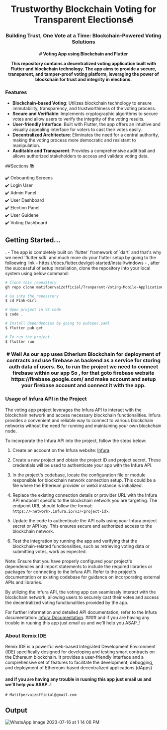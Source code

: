 <h1 align="center">Trustworthy Blockchain Voting for Transparent Elections🔥 </h1> 
<h3 align="center"> Building Trust, One Vote at a Time: Blockchain-Powered Voting Solutions</h3>

<h4 align="center" > # Voting App using Blockchain and Flutter

This repository contains a decentralized voting application built with Flutter and blockchain technology. The app aims to provide a secure, transparent, and tamper-proof voting platform, leveraging the power of blockchain for trust and integrity in elections.
</h4>
<p>
<h3> Features</h3>

- **Blockchain-based Voting**: Utilizes blockchain technology to ensure immutability, transparency, and trustworthiness of the voting process.
- **Secure and Verifiable**: Implements cryptographic algorithms to secure votes and allow users to verify the integrity of the voting results.
- **User-friendly Interface**: Built with Flutter, the app offers an intuitive and visually appealing interface for voters to cast their votes easily.
- **Decentralized Architecture**: Eliminates the need for a central authority, making the voting process more democratic and resistant to manipulation.
- **Auditable and Transparent**: Provides a comprehensive audit trail and allows authorized stakeholders to access and validate voting data.
<p>
##Sections 📚

✔️ Onboarding Screens\
✔️ Login User\
✔️ Admin Panel\
✔️ User Dashboard\
✔️ Election Panel\
✔️ User Guidene\
✔️ Voting Dashboard

<h2> Getting Started...</h2>.
- The app is completely built on `flutter` framework of `dart` and that's why we need `flutter sdk` and much more do your flutter setup by going to the folloewing link
- https://docs.flutter.dev/get-started/install/windows
-  , after the successful of setup installation, clone the repository into your local system using below command:

```bash
# Clone this repository
gh repo clone matifpervaizofficial/Tranparent-Voting-Mobile-Application

# Go into the repository
$ cd Pink-Girl

# Open project in VS code
$ code .

# Install dependencies by going to pubspec.yaml
$ flutter pub get

# To run the project
$ flutter run

```

<h3 align="center"> # Well As our app uses Etherium Blockchain for deployment of contracts and use firebase as backend as a service for storing auth data of users. So, to run the project we need to connect firebase within our app So , for that goto firebase website https://firebase.google.com/  and make account and setup your firebase account and connect it with the app. </h3>

<h3>Usage of Infura API in the Project</h3> 

The voting app project leverages the Infura API to interact with the blockchain network and access necessary blockchain functionalities. Infura provides a convenient and reliable way to connect to various blockchain networks without the need for running and maintaining your own blockchain node.

To incorporate the Infura API into the project, follow the steps below:

1. Create an account on the Infura website: [Infura](https://infura.io/).

2. Create a new project and obtain the project ID and project secret. These credentials will be used to authenticate your app with the Infura API.

3. In the project's codebase, locate the configuration file or module responsible for blockchain network connection setup. This could be a file where the Ethereum provider or web3 instance is initialized.

4. Replace the existing connection details or provider URL with the Infura API endpoint specific to the blockchain network you are targeting. The endpoint URL should follow the format: `https://<network>.infura.io/v3/<project-id>`.

5. Update the code to authenticate the API calls using your Infura project secret or API key. This ensures secure and authorized access to the blockchain network.

6. Test the integration by running the app and verifying that the blockchain-related functionalities, such as retrieving voting data or submitting votes, work as expected.

Note: Ensure that you have properly configured your project's dependencies and import statements to include the required libraries or packages for connecting to the Infura API. Refer to the project's documentation or existing codebase for guidance on incorporating external APIs and libraries.

By utilizing the Infura API, the voting app can seamlessly interact with the blockchain network, allowing users to securely cast their votes and access the decentralized voting functionalities provided by the app.

For further information and detailed API documentation, refer to the Infura documentation: [Infura Documentation](https://infura.io/docs).  #### and if you are having any trouble in ruuning this app just email us and we'll help you ASAP..!

<h3>About Remix IDE</h3>
Remix IDE is a powerful web-based Integrated Development Environment (IDE) specifically designed for developing and testing smart contracts on the Ethereum blockchain. It provides a user-friendly interface and a comprehensive set of features to facilitate the development, debugging, and deployment of Ethereum-based decentralized applications (dApps)


 #### and if you are having any trouble in ruuning this app just email us and we'll help you ASAP..!

```
# Matifpervaizofficial@gmail.com
```


<h2>Output</h2>

![WhatsApp Image 2023-07-16 at 1 14 06 PM](https://github.com/matifpervaizofficial/Tranparent-Voting-Mobile-Application/assets/91389997/6413ab59-b7a3-4a40-93bc-b8165b03d006)

